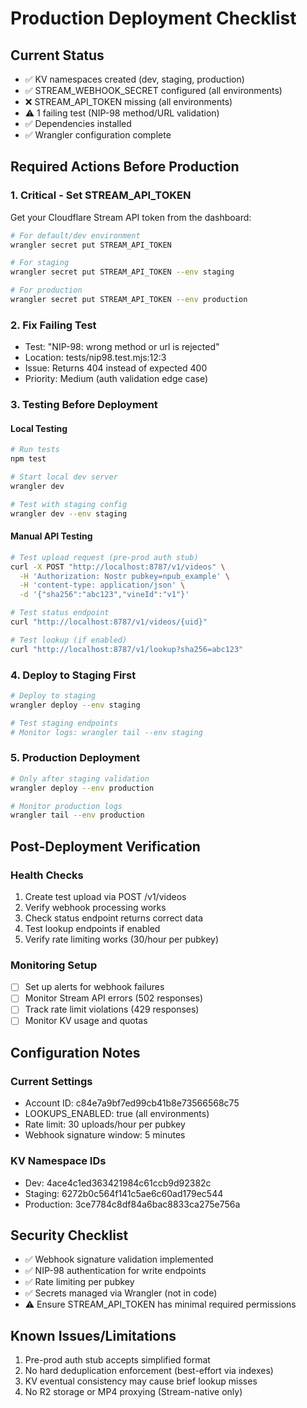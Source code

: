 # Production Deployment Checklist

## Current Status
- ✅ KV namespaces created (dev, staging, production)
- ✅ STREAM_WEBHOOK_SECRET configured (all environments)
- ❌ STREAM_API_TOKEN missing (all environments)
- ⚠️ 1 failing test (NIP-98 method/URL validation)
- ✅ Dependencies installed
- ✅ Wrangler configuration complete

## Required Actions Before Production

### 1. Critical - Set STREAM_API_TOKEN
Get your Cloudflare Stream API token from the dashboard:
```bash
# For default/dev environment
wrangler secret put STREAM_API_TOKEN

# For staging
wrangler secret put STREAM_API_TOKEN --env staging

# For production
wrangler secret put STREAM_API_TOKEN --env production
```

### 2. Fix Failing Test
- Test: "NIP-98: wrong method or url is rejected"
- Location: tests/nip98.test.mjs:12:3
- Issue: Returns 404 instead of expected 400
- Priority: Medium (auth validation edge case)

### 3. Testing Before Deployment

#### Local Testing
```bash
# Run tests
npm test

# Start local dev server
wrangler dev

# Test with staging config
wrangler dev --env staging
```

#### Manual API Testing
```bash
# Test upload request (pre-prod auth stub)
curl -X POST "http://localhost:8787/v1/videos" \
  -H 'Authorization: Nostr pubkey=npub_example' \
  -H 'content-type: application/json' \
  -d '{"sha256":"abc123","vineId":"v1"}'

# Test status endpoint
curl "http://localhost:8787/v1/videos/{uid}"

# Test lookup (if enabled)
curl "http://localhost:8787/v1/lookup?sha256=abc123"
```

### 4. Deploy to Staging First
```bash
# Deploy to staging
wrangler deploy --env staging

# Test staging endpoints
# Monitor logs: wrangler tail --env staging
```

### 5. Production Deployment
```bash
# Only after staging validation
wrangler deploy --env production

# Monitor production logs
wrangler tail --env production
```

## Post-Deployment Verification

### Health Checks
1. Create test upload via POST /v1/videos
2. Verify webhook processing works
3. Check status endpoint returns correct data
4. Test lookup endpoints if enabled
5. Verify rate limiting works (30/hour per pubkey)

### Monitoring Setup
- [ ] Set up alerts for webhook failures
- [ ] Monitor Stream API errors (502 responses)
- [ ] Track rate limit violations (429 responses)
- [ ] Monitor KV usage and quotas

## Configuration Notes

### Current Settings
- Account ID: c84e7a9bf7ed99cb41b8e73566568c75
- LOOKUPS_ENABLED: true (all environments)
- Rate limit: 30 uploads/hour per pubkey
- Webhook signature window: 5 minutes

### KV Namespace IDs
- Dev: 4ace4c1ed363421984c61ccb9d92382c
- Staging: 6272b0c564f141c5ae6c60ad179ec544
- Production: 3ce7784c8df84a6bac8833ca275e756a

## Security Checklist
- ✅ Webhook signature validation implemented
- ✅ NIP-98 authentication for write endpoints
- ✅ Rate limiting per pubkey
- ✅ Secrets managed via Wrangler (not in code)
- ⚠️ Ensure STREAM_API_TOKEN has minimal required permissions

## Known Issues/Limitations
1. Pre-prod auth stub accepts simplified format
2. No hard deduplication enforcement (best-effort via indexes)
3. KV eventual consistency may cause brief lookup misses
4. No R2 storage or MP4 proxying (Stream-native only)